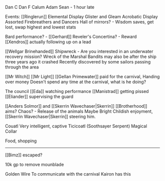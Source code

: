Dan C
Dan F
Calum
Adam
Sean - 1 hour late



Events:
[[Ringlerun]] Elemental Display
Glister and Gleam Acrobatic Display
Assorted Firebreathers and Dancers
Hall of mirrors? - Wisdom saves, get lost, swap highest and lowest stats


Bard performance? - [[Gerhard]]
	Reveler's Concertina? - Reward
	[[Xendros]] actually following up on a lead
	

[[Wellgar Brinehanded]]
	Shipwreck - Are you interested in an underwater recovery mission?
	Wreck of the Marshal
	Bandits may also be after the ship
	three years ago it crashed
	Recently discovered by some sailors passing through the area
	


[[Mr Witch]]
[[Mr Light]]
	[[Gellan Primewater]] paid for the carnival,
	Handing over money
	Doesn't spend any time at the carnival, what is he doing?


The council
	[[Eda]] watching performance
	[[Manistrad]] getting pissed
	[[Eliander]] supervising the guard

[[Anders Solmor]] and [[Skerrin Wavechaser|Skerrin]]
	[[Brotherhood]] aims? Chaos? - Release of the animals
	Maybe 
	Bright Childish enjoyment, [[Skerrin Wavechaser|Skerrin]] steering him.


Couatl
	Very intelligent, captive
	Ticicoatl (Soothsayer Serpent)
	Magical Collar


Food, shopping


<hr>


[[Bimz]] escaped?

10k gp to remove mounblade

Golden Wire To communicate with the carnival
Kairon has this


